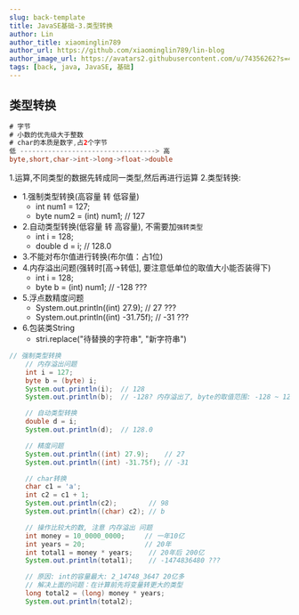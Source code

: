 ```yaml
---
slug: back-template
title: JavaSE基础-3.类型转换
author: Lin
author_title: xiaominglin789
author_url: https://github.com/xiaominglin789/lin-blog
author_image_url: https://avatars2.githubusercontent.com/u/74356262?s=400&u=51bc963a308dd3748ba5133c9cfd29eb3bc0c207&v=4
tags: [back, java, JavaSE, 基础]
---
```


## 类型转换
```java
# 字节
# 小数的优先级大于整数
# char的本质是数字,占2个字节
低 ----------------------------------> 高
byte,short,char->int->long->float->double
```
<!--truncate-->
1.运算,不同类型的数据先转成同一类型,然后再进行运算
2.类型转换:
+ 1.强制类型转换(高容量 转 低容量)
	- int num1 = 127;
	- byte num2 = (int) num1;  // 127
+ 2.自动类型转换(低容量 转 高容量), 不需要加`强转类型`
	- int i = 128;
	- double d = i;  // 128.0
+ 3.不能对布尔值进行转换(布尔值：占1位)
+ 4.内存溢出问题(强转时[高->转低], 要注意低单位的取值大小能否装得下)
	- int i = 128;
	- byte b = (int) num1;  // -128 ???
+ 5.浮点数精度问题
	- System.out.println((int) 27.9);    // 27 ???
    - System.out.println((int) -31.75f); // -31 ???
+ 6.包装类String
    - stri\.replace("待替换的字符串", "新字符串")
```java
// 强制类型转换
    // 内存溢出问题
    int i = 127;
    byte b = (byte) i;
    System.out.println(i);  // 128
    System.out.println(b);  // -128? 内存溢出了, byte的取值范围: -128 ~ 127

    // 自动类型转换
    double d = i;
    System.out.println(d);  // 128.0

    // 精度问题
    System.out.println((int) 27.9);    // 27
    System.out.println((int) -31.75f); // -31

    // char转换
    char c1 = 'a';
    int c2 = c1 + 1;
    System.out.println(c2);        // 98
    System.out.println((char) c2); // b

    // 操作比较大的数, 注意 内存溢出 问题
    int money = 10_0000_0000;     // 一年10亿
    int years = 20;               // 20年
    int total1 = money * years;    // 20年后 200亿
    System.out.println(total1);    // -1474836480 ???

    // 原因: int的容量最大: 2_14748_3647 20亿多
    // 解决上面的问题：在计算前先将变量转更大的类型
    long total2 = (long) money * years;
    System.out.println(total2);
```
